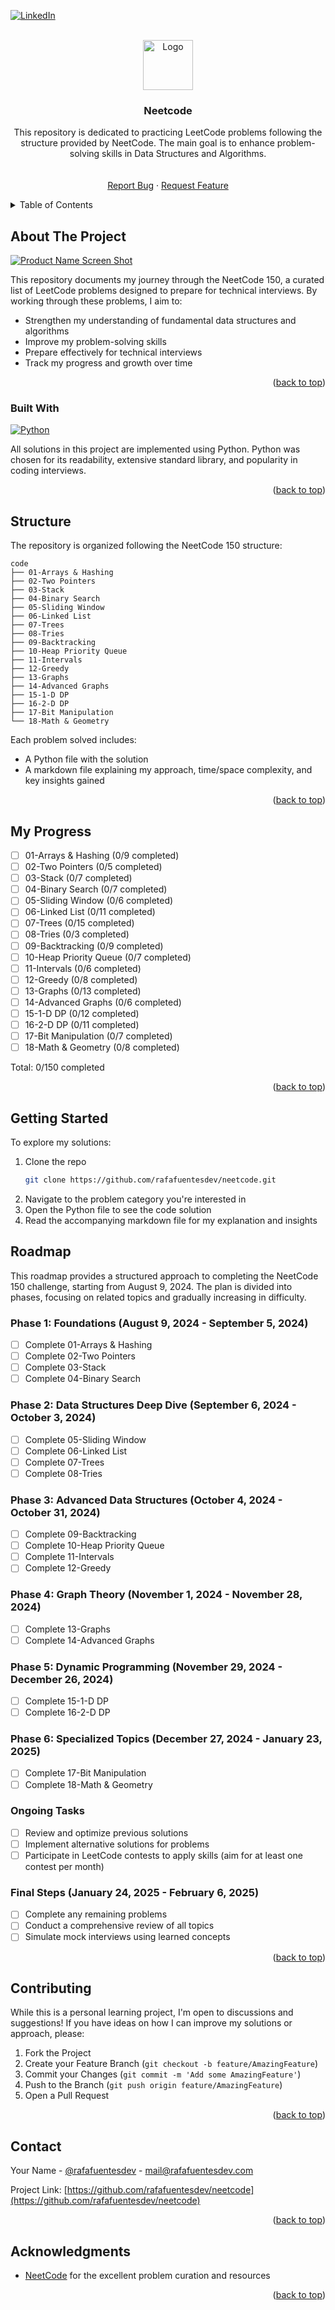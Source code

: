 <!-- Improved compatibility of back to top link: See: https://github.com/othneildrew/Best-README-Template/pull/73 -->

<a id="readme-top"></a>

<!--
*** Thanks for checking out the Best-README-Template. If you have a suggestion
*** that would make this better, please fork the repo and create a pull request
*** or simply open an issue with the tag "enhancement".
*** Don't forget to give the project a star!
*** Thanks again! Now go create something AMAZING! :D
-->

<!-- PROJECT SHIELDS -->
<!--
*** I'm using markdown "reference style" links for readability.
*** Reference links are enclosed in brackets [ ] instead of parentheses ( ).
*** See the bottom of this document for the declaration of the reference variables
*** for contributors-url, forks-url, etc. This is an optional, concise syntax you may use.
*** https://www.markdownguide.org/basic-syntax/#reference-style-links
-->

[![LinkedIn][linkedin-shield]][linkedin-url]

<!-- PROJECT LOGO -->
<br />
<div align="center">
  <a href="https://github.com/rafafuentesdev/neetcode">
    <img src="images/logo.png" alt="Logo" width="80" height="80">
  </a>

<h3 align="center">Neetcode</h3>

  <p align="center">
    This repository is dedicated to practicing LeetCode problems following the structure provided by NeetCode. The main goal is to enhance problem-solving skills in Data Structures and Algorithms.
    <br />
    <br />
    <br />
    <a href="https://github.com/rafafuentesdev/neetcode/issues/new?labels=bug&template=bug-report---.md">Report Bug</a>
    ·
    <a href="https://github.com/rafafuentesdev/neetcode/issues/new?labels=enhancement&template=feature-request---.md">Request Feature</a>
  </p>
</div>

<!-- TABLE OF CONTENTS -->
<details>
  <summary>Table of Contents</summary>
  <ol>
    <li>
      <a href="#about-the-project">About The Project</a>
      <ul>
        <li><a href="#built-with">Built With</a></li>
      </ul>
    </li>
    <li>
      <a href="#structure">Structure</a>
    </li>
    <li><a href="#my-progress">My Progress</a></li>
    <li><a href="#getting-started">Getting Started</a></li>
    <li><a href="#roadmap">Roadmap</a></li>
    <li><a href="#contributing">Contributing</a></li>
    <li><a href="#contact">Contact</a></li>
    <li><a href="#acknowledgments">Acknowledgments</a></li>
  </ol>
</details>

<!-- ABOUT THE PROJECT -->

## About The Project

[![Product Name Screen Shot][product-screenshot]](https://example.com)

This repository documents my journey through the NeetCode 150, a curated list of LeetCode problems designed to prepare for technical interviews. By working through these problems, I aim to:

- Strengthen my understanding of fundamental data structures and algorithms
- Improve my problem-solving skills
- Prepare effectively for technical interviews
- Track my progress and growth over time

<p align="right">(<a href="#readme-top">back to top</a>)</p>

### Built With

[![Python][Python.org]][Python-url]

All solutions in this project are implemented using Python. Python was chosen for its readability, extensive standard library, and popularity in coding interviews.

<p align="right">(<a href="#readme-top">back to top</a>)</p>

## Structure

The repository is organized following the NeetCode 150 structure:

```
code
├── 01-Arrays & Hashing
├── 02-Two Pointers
├── 03-Stack
├── 04-Binary Search
├── 05-Sliding Window
├── 06-Linked List
├── 07-Trees
├── 08-Tries
├── 09-Backtracking
├── 10-Heap Priority Queue
├── 11-Intervals
├── 12-Greedy
├── 13-Graphs
├── 14-Advanced Graphs
├── 15-1-D DP
├── 16-2-D DP
├── 17-Bit Manipulation
└── 18-Math & Geometry
```

Each problem solved includes:

- A Python file with the solution
- A markdown file explaining my approach, time/space complexity, and key insights gained

<p align="right">(<a href="#readme-top">back to top</a>)</p>

## My Progress

- [ ] 01-Arrays & Hashing (0/9 completed)
- [ ] 02-Two Pointers (0/5 completed)
- [ ] 03-Stack (0/7 completed)
- [ ] 04-Binary Search (0/7 completed)
- [ ] 05-Sliding Window (0/6 completed)
- [ ] 06-Linked List (0/11 completed)
- [ ] 07-Trees (0/15 completed)
- [ ] 08-Tries (0/3 completed)
- [ ] 09-Backtracking (0/9 completed)
- [ ] 10-Heap Priority Queue (0/7 completed)
- [ ] 11-Intervals (0/6 completed)
- [ ] 12-Greedy (0/8 completed)
- [ ] 13-Graphs (0/13 completed)
- [ ] 14-Advanced Graphs (0/6 completed)
- [ ] 15-1-D DP (0/12 completed)
- [ ] 16-2-D DP (0/11 completed)
- [ ] 17-Bit Manipulation (0/7 completed)
- [ ] 18-Math & Geometry (0/8 completed)

Total: 0/150 completed

<p align="right">(<a href="#readme-top">back to top</a>)</p>

## Getting Started

To explore my solutions:

1. Clone the repo
   ```sh
   git clone https://github.com/rafafuentesdev/neetcode.git
   ```
2. Navigate to the problem category you're interested in
3. Open the Python file to see the code solution
4. Read the accompanying markdown file for my explanation and insights

<!-- ROADMAP -->

## Roadmap

This roadmap provides a structured approach to completing the NeetCode 150 challenge, starting from August 9, 2024. The plan is divided into phases, focusing on related topics and gradually increasing in difficulty.

### Phase 1: Foundations (August 9, 2024 - September 5, 2024)

- [ ] Complete 01-Arrays & Hashing
- [ ] Complete 02-Two Pointers
- [ ] Complete 03-Stack
- [ ] Complete 04-Binary Search

### Phase 2: Data Structures Deep Dive (September 6, 2024 - October 3, 2024)

- [ ] Complete 05-Sliding Window
- [ ] Complete 06-Linked List
- [ ] Complete 07-Trees
- [ ] Complete 08-Tries

### Phase 3: Advanced Data Structures (October 4, 2024 - October 31, 2024)

- [ ] Complete 09-Backtracking
- [ ] Complete 10-Heap Priority Queue
- [ ] Complete 11-Intervals
- [ ] Complete 12-Greedy

### Phase 4: Graph Theory (November 1, 2024 - November 28, 2024)

- [ ] Complete 13-Graphs
- [ ] Complete 14-Advanced Graphs

### Phase 5: Dynamic Programming (November 29, 2024 - December 26, 2024)

- [ ] Complete 15-1-D DP
- [ ] Complete 16-2-D DP

### Phase 6: Specialized Topics (December 27, 2024 - January 23, 2025)

- [ ] Complete 17-Bit Manipulation
- [ ] Complete 18-Math & Geometry

### Ongoing Tasks

- [ ] Review and optimize previous solutions
- [ ] Implement alternative solutions for problems
- [ ] Participate in LeetCode contests to apply skills (aim for at least one contest per month)

### Final Steps (January 24, 2025 - February 6, 2025)

- [ ] Complete any remaining problems
- [ ] Conduct a comprehensive review of all topics
- [ ] Simulate mock interviews using learned concepts

<p align="right">(<a href="#readme-top">back to top</a>)</p>

<!-- CONTRIBUTING -->

## Contributing

While this is a personal learning project, I'm open to discussions and suggestions! If you have ideas on how I can improve my solutions or approach, please:

1. Fork the Project
2. Create your Feature Branch (`git checkout -b feature/AmazingFeature`)
3. Commit your Changes (`git commit -m 'Add some AmazingFeature'`)
4. Push to the Branch (`git push origin feature/AmazingFeature`)
5. Open a Pull Request

<p align="right">(<a href="#readme-top">back to top</a>)</p>

<!-- CONTACT -->

## Contact

Your Name - [@rafafuentesdev](https://twitter.com/rafafuentesdev) - mail@rafafuentesdev.com

Project Link: [https://github.com/rafafuentesdev/neetcode](https://github.com/rafafuentesdev/neetcode)

<p align="right">(<a href="#readme-top">back to top</a>)</p>

<!-- ACKNOWLEDGMENTS -->

## Acknowledgments

- [NeetCode](https://neetcode.io/) for the excellent problem curation and resources

<p align="right">(<a href="#readme-top">back to top</a>)</p>

<!-- MARKDOWN LINKS & IMAGES -->
<!-- https://www.markdownguide.org/basic-syntax/#reference-style-links -->

[linkedin-shield]: https://img.shields.io/badge/-LinkedIn-black.svg?style=for-the-badge&logo=linkedin&colorB=555
[linkedin-url]: https://www.linkedin.com/in/rafaelfuentescantero/
[product-screenshot]: images/screenshot.png
[Python.org]: https://img.shields.io/badge/python-3670A0?style=for-the-badge&logo=python&logoColor=white
[Python-url]: https://www.python.org/
